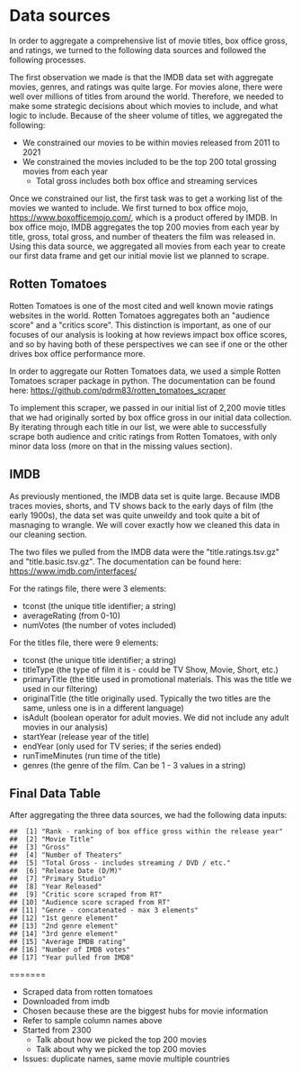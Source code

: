 # Data sources

In order to aggregate a comprehensive list of movie titles, box office gross, and ratings, we turned to the following data sources and followed the following processes. 

The first observation we made is that the IMDB data set with aggregate movies, genres, and ratings was quite large. For movies alone, there were well over millions of titles from around the world. Therefore, we needed to make some strategic decisions about which movies to include, and what logic to include. Because of the sheer volume of titles, we aggregated the following: 

* We constrained our movies to be within movies released from 2011 to 2021 
* We constrained the movies included to be the top 200 total grossing movies from each year
  + Total gross includes both box office and streaming services 

Once we constrained our list, the first task was to get a working list of the movies we wanted to include. We first turned to box office mojo, https://www.boxofficemojo.com/, which is a product offered by IMDB. In box office mojo, IMDB aggregates the top 200 movies from each year by title, gross, total gross, and number of theaters the film was released in. Using this data source, we aggregated all movies from each year to create our first data frame and get our initial movie list we planned to scrape. 

## Rotten Tomatoes
Rotten Tomatoes is one of the most cited and well known movie ratings websites in the world. Rotten Tomatoes aggregates both an "audience score" and a "critics score". This distinction is important, as one of our focuses of our analysis is looking at how reviews impact box office scores, and so by having both of these perspectives we can see if one or the other drives box office performance more. 

In order to aggregate our Rotten Tomatoes data, we used a simple Rotten Tomatoes scraper package in python. The documentation can be found here: https://github.com/pdrm83/rotten_tomatoes_scraper 

To implement this scraper, we passed in our initial list of 2,200 movie titles that we had originally sorted by box office gross in our initial data collection. By iterating through each title in our list, we were able to successfully scrape both audience and critic ratings from Rotten Tomatoes, with only minor data loss (more on that in the missing values section).


## IMDB
As previously mentioned, the IMDB data set is quite large. Because IMDB traces movies, shorts, and TV shows back to the early days of film (the early 1900s), the data set was quite unweildy and took quite a bit of masnaging to wrangle. We will cover exactly how we cleaned this data in our cleaning section. 

The two files we pulled from the IMDB data were the "title.ratings.tsv.gz" and "title.basic.tsv.gz". The documentation can be found here: https://www.imdb.com/interfaces/ 

For the ratings file, there were 3 elements: 

* tconst (the unique title identifier; a string)
* averageRating (from 0-10)
* numVotes (the number of votes included)

For the titles file, there were 9 elements: 

* tconst (the unique title identifier; a string)
* titleType (the type of film it is - could be TV Show, Movie, Short, etc.)
* primaryTitle (the title used in promotional materials. This was the title we used in our filtering)
* originalTitle (the title originally used. Typically the two titles are the same, unless one is in a different language)
* isAdult (boolean operator for adult movies. We did not include any adult movies in our analysis)
* startYear (release year of the title)
* endYear (only used for TV series; if the series ended)
* runTimeMinutes (run time of the title)
* genres (the genre of the film. Can be 1 - 3 values in a string)

## Final Data Table

After aggregating the three data sources, we had the following data inputs: 



```
##  [1] "Rank - ranking of box office gross within the release year"
##  [2] "Movie Title"                                               
##  [3] "Gross"                                                     
##  [4] "Number of Theaters"                                        
##  [5] "Total Gross - includes streaming / DVD / etc."             
##  [6] "Release Date (D/M)"                                        
##  [7] "Primary Studio"                                            
##  [8] "Year Released"                                             
##  [9] "Critic score scraped from RT"                              
## [10] "Audience score scraped from RT"                            
## [11] "Genre - concatenated - max 3 elements"                     
## [12] "1st genre element"                                         
## [13] "2nd genre element"                                         
## [14] "3rd genre element"                                         
## [15] "Average IMDB rating"                                       
## [16] "Number of IMDB votes"                                      
## [17] "Year pulled from IMDB"
```

=======
* Scraped data from rotten tomatoes
* Downloaded from imdb
* Chosen because these are the biggest hubs for movie information
* Refer to sample column names above
* Started from 2300
  * Talk about how we picked the top 200 movies
  * Talk about why we picked the top 200 movies
* Issues: duplicate names, same movie multiple countries
